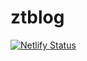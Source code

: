 # ztblog
[![Netlify Status](https://api.netlify.com/api/v1/badges/88cb0aac-ef28-4451-a063-24cc54049e11/deploy-status)](https://app.netlify.com/sites/stupefied-liskov-6d5b7e/deploys)